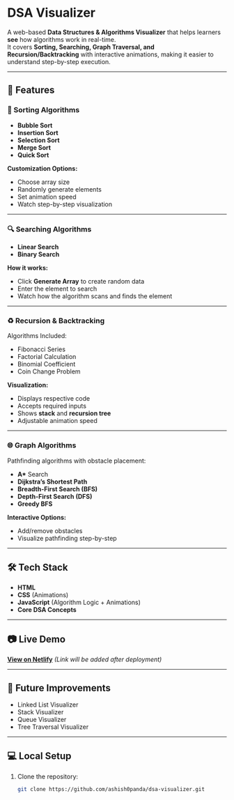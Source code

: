 # DSA Visualizer

A web-based **Data Structures & Algorithms Visualizer** that helps learners **see** how algorithms work in real-time.  
It covers **Sorting, Searching, Graph Traversal, and Recursion/Backtracking** with interactive animations, making it easier to understand step-by-step execution.

---

## 🚀 Features

### 🔢 Sorting Algorithms
- **Bubble Sort**
- **Insertion Sort**
- **Selection Sort**
- **Merge Sort**
- **Quick Sort**

**Customization Options:**
- Choose array size
- Randomly generate elements
- Set animation speed
- Watch step-by-step visualization

---

### 🔍 Searching Algorithms
- **Linear Search**
- **Binary Search**

**How it works:**
- Click **Generate Array** to create random data
- Enter the element to search
- Watch how the algorithm scans and finds the element

---

### ♻️ Recursion & Backtracking
Algorithms Included:
- Fibonacci Series
- Factorial Calculation
- Binomial Coefficient
- Coin Change Problem

**Visualization:**
- Displays respective code
- Accepts required inputs
- Shows **stack** and **recursion tree**
- Adjustable animation speed

---

### 🌐 Graph Algorithms
Pathfinding algorithms with obstacle placement:
- **A\*** Search
- **Dijkstra’s Shortest Path**
- **Breadth-First Search (BFS)**
- **Depth-First Search (DFS)**
- **Greedy BFS**

**Interactive Options:**
- Add/remove obstacles
- Visualize pathfinding step-by-step

---

## 🛠️ Tech Stack
- **HTML**
- **CSS** (Animations)
- **JavaScript** (Algorithm Logic + Animations)
- **Core DSA Concepts**

---

## 📷 Live Demo
**[View on Netlify](#)** _(Link will be added after deployment)_

---

## 📌 Future Improvements
- Linked List Visualizer
- Stack Visualizer
- Queue Visualizer
- Tree Traversal Visualizer

---

## 💻 Local Setup
1. Clone the repository:
   ```bash
   git clone https://github.com/ashish0panda/dsa-visualizer.git
